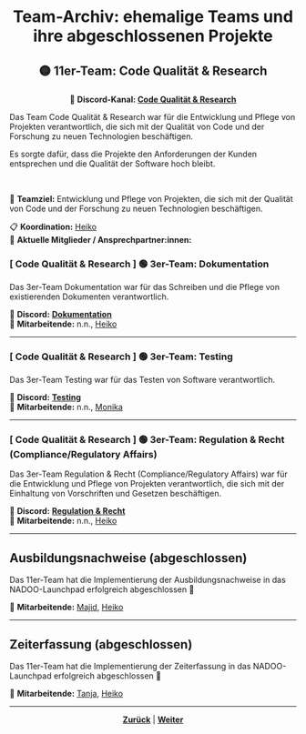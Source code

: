 # <p align="center">Team-Archiv: ehemalige Teams und ihre abgeschlossenen Projekte</p>

## <p align="center">🟡 11er-Team: Code Qualität & Research</p>

<p align="center">📍 <strong>Discord-Kanal: </strong><a href="https://discord.com/channels/1299292608744390707/1330882785539260447"><strong>Code Qualität & Research</strong></a></p>

Das Team Code Qualität & Research war für die Entwicklung und Pflege von Projekten verantwortlich, die sich mit der Qualität von Code und der Forschung zu neuen Technologien beschäftigen.

Es sorgte dafür, dass die Projekte den Anforderungen der Kunden entsprechen und die Qualität der Software hoch bleibt.

<br>

🎯 **Teamziel:** Entwicklung und Pflege von Projekten, die sich mit der Qualität von Code und der Forschung zu neuen Technologien beschäftigen.

📋 **Koordination:** [Heiko](https://github.com/hfanieng) <br>
👥 **Aktuelle Mitglieder / Ansprechpartner:innen:** <br>

### [ Code Qualität & Research ] 🟢 3er-Team: Dokumentation

Das 3er-Team Dokumentation war für das Schreiben und die Pflege von existierenden Dokumenten verantwortlich.

📍 **Discord:** [**Dokumentation**](https://discord.com/channels/1299292608744390707/1364905809972035605) <br>
👥 **Mitarbeitende:** n.n., [Heiko](https://github.com/hfanieng) <br>

---

### [ Code Qualität & Research ] 🟢 3er-Team: Testing

Das 3er-Team Testing war für das Testen von Software verantwortlich.

📍 **Discord:** [**Testing**](https://discord.com/channels/1299292608744390707/1364905978411356170) <br>
👥 **Mitarbeitende:** n.n., [Monika](https://github.com/Monika32025) <br>

---

### [ Code Qualität & Research ] 🟢 3er-Team: Regulation & Recht (Compliance/Regulatory Affairs)

Das 3er-Team Regulation & Recht (Compliance/Regulatory Affairs) war für die Entwicklung und Pflege von Projekten verantwortlich, die sich mit der Einhaltung von Vorschriften und Gesetzen beschäftigen.

📍 **Discord:** [**Regulation & Recht**](https://discordapp.com/channels/1299292608744390707/1364906172557168703) <br>
👥 **Mitarbeitende:** n.n., [Heiko](https://github.com/hfanieng) <br>

---

## Ausbildungsnachweise (abgeschlossen)

Das 11er-Team hat die Implementierung der Ausbildungsnachweise in das NADOO-Launchpad erfolgreich abgeschlossen 🚀

👥 **Mitarbeitende:** [Majid](https://github.com/majdAlmotaem), [Heiko](https://github.com/hfanieng)

---

## Zeiterfassung (abgeschlossen)

Das 11er-Team hat die Implementierung der Zeiterfassung in das NADOO-Launchpad erfolgreich abgeschlossen 🚀

👥 **Mitarbeitende:** [Tanja](https://github.com/Kretta), [Heiko](https://github.com/hfanieng)

---

<p align="center"><a href="/docs/02-arbeiten_bei_nadoo/03-teams/01-aktive_teams/README.md"><strong>Zurück</strong></a> |
<a href="/docs/03-meetings/README.md"><strong>Weiter</strong></a></p>
